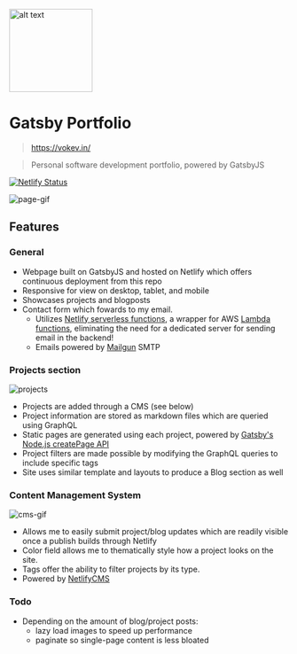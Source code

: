 <a href=https://vokev.in/><img src="https://d33wubrfki0l68.cloudfront.net/482b495ecb5d6e73fa417070d52616135b33cc5b/e113a/static/kv_transparent-d489735b89556ed891dbdeca6c242f82.svg" alt="alt text" width="150"/></a>
# Gatsby Portfolio
>https://vokev.in/

>Personal software development portfolio, powered by GatsbyJS

[![Netlify Status](https://api.netlify.com/api/v1/badges/bb395865-0d68-49f3-8fc3-50bf371e24e9/deploy-status)](https://app.netlify.com/sites/wonderful-lovelace-4d6f07/deploys)

![page-gif](https://i.imgur.com/BFL88Wf.gif)

## Features
### General
* Webpage built on GatsbyJS and hosted on Netlify which offers continuous deployment from this repo
* Responsive for view on desktop, tablet, and mobile
* Showcases projects and blogposts
* Contact form which fowards to my email.
	* Utilizes [Netlify serverless functions](https://docs.netlify.com/functions/overview/), a wrapper for AWS [Lambda functions](https://aws.amazon.com/lambda/), eliminating the need for a dedicated server for sending email in the backend!
	* Emails powered by [Mailgun](https://www.mailgun.com/) SMTP

### Projects section
![projects](https://i.imgur.com/7Zu2aJ9.png)
* Projects are added through a CMS (see below)
* Project information are stored as markdown files which are queried using GraphQL
* Static pages are generated using each project, powered by [Gatsby's Node.js createPage API](https://www.gatsbyjs.org/docs/node-apis/)
* Project filters are made possible by modifying the GraphQL queries to include specific tags
* Site uses similar template and layouts to produce a Blog section as well

### Content Management System
![cms-gif](https://i.imgur.com/HZs7Sx8.gif)
* Allows me to easily submit project/blog updates which are readily visible once a publish builds through Netlify
* Color field allows me to thematically style how a project looks on the site.
* Tags offer the ability to filter projects by its type.
* Powered by [NetlifyCMS](https://www.netlifycms.org/)

### Todo
* Depending on the amount of blog/project posts:
  * lazy load images to speed up performance
  * paginate so single-page content is less bloated
